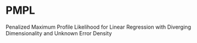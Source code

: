 # PMPL
Penalized Maximum Profile Likelihood for Linear Regression with Diverging Dimensionality and Unknown Error Density
